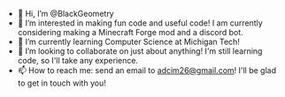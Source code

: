 - 👋 Hi, I’m @BlackGeometry
- 👀 I’m interested in making fun code and useful code! I am currently considering making a Minecraft Forge mod and a discord bot.
- 🌱 I’m currently learning Computer Science at Michigan Tech!
- 💞️ I’m looking to collaborate on just about anything! I'm still learning code, so I'll take any experience.
- 📫 How to reach me: send an email to adcim26@gmail.com! I'll be glad to get in touch with you!

<!---
BlackGeometry/BlackGeometry is a ✨ special ✨ repository because its `README.md` (this file) appears on your GitHub profile.
You can click the Preview link to take a look at your changes.
--->
